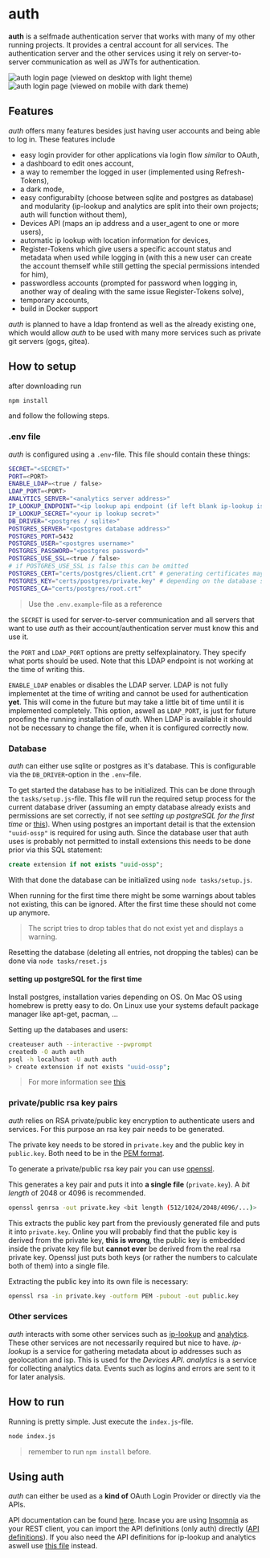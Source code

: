 # auth

**auth** is a selfmade authentication server that works with many of my other running projects. It provides a central account for all services.
The authentication server and the other services using it rely on server-to-server communication as well as JWTs for authentication.

![auth login page (viewed on desktop with light theme)](./documentation/screenshots/auth-login-desktop-light.png)
![auth login page (viewed on mobile with dark theme)](./documentation/screenshots/auth-login-mobile-dark.png)

## Features

*auth* offers many features besides just having user accounts and being able to log in. These features include
- easy login provider for other applications via login flow *similar* to OAuth,
- a dashboard to edit ones account,
- a way to remember the logged in user (implemented using Refresh-Tokens),
- a dark mode,
- easy configurabilty (choose between sqlite and postgres as database) and modularity (ip-lookup and analytics are split into their own projects; auth will function without them),
- Devices API (maps an ip address and a user_agent to one or more users),
- automatic ip lookup with location information for devices,
- Register-Tokens which give users a specific account status and metadata when used while logging in (with this a new user can create the account themself while still getting the special permissions intended for him),
- passwordless accounts (prompted for password when logging in, another way of dealing with the same issue Register-Tokens solve),
- temporary accounts,
- build in Docker support

*auth* is planned to have a ldap frontend as well as the already existing one, which would allow *auth* to be used with many more services such as private git servers (gogs, gitea).

## How to setup

after downloading run 

```sh
npm install
```

and follow the following steps.

### .env file

*auth* is configured using a `.env`-file. This file should contain these things:

```sh
SECRET="<SECRET>"
PORT=<PORT>
ENABLE_LDAP=<true / false>
LDAP_PORT=<PORT>
ANALYTICS_SERVER="<analytics server address>"
IP_LOOKUP_ENDPOINT="<ip lookup api endpoint (if left blank ip-lookup is disabled)>"
IP_LOOKUP_SECRET="<your ip lookup secret>"
DB_DRIVER="<postgres / sqlite>"
POSTGRES_SERVER="<postgres database address>"
POSTGRES_PORT=5432
POSTGRES_USER="<postgres username>"
POSTGRES_PASSWORD="<postgres password>"
POSTGRES_USE_SSL=<true / false>
# if POSTGRES_USE_SSL is false this can be omitted
POSTGRES_CERT="certs/postgres/client.crt" # generating certificates may be required
POSTGRES_KEY="certs/postgres/private.key" # depending on the database server configuration
POSTGRES_CA="certs/postgres/root.crt"    
```

> Use the `.env.example`-file as a reference

the `SECRET` is used for server-to-server communication and all servers that want to use *auth* as their account/authentication server must know this and use it.

the `PORT` and `LDAP_PORT` options are pretty selfexplainatory. They specify what ports should be used. Note that this LDAP endpoint is not working at the time of writing this.

`ENABLE_LDAP` enables or disables the LDAP server. LDAP is not fully implementet at the time of writing and cannot be used for authentication **yet**. This will come in the future but may take a little bit of time until it is implemented completely. This option, aswell as `LDAP_PORT`, is just for future proofing the running installation of *auth*. When LDAP is available it should not be necessary to change the file, when it is configured correctly now.

### Database

*auth* can either use sqlite or postgres as it's database. This is configurable via the `DB_DRIVER`-option in the `.env`-file.

To get started the database has to be initialized. This can be done through the `tasks/setup.js`-file. This file will run the required setup process for the current database driver (assuming an empty database already exists and permissions are set correctly, if not see *setting up postgreSQL for the first time* or [this](https://www.notion.so/jannikwibker/Installing-and-setting-up-PostgreSQL-d64b63d8dbf84dac903c53346c9f0fdc)). When using postgres an important detail is that the extension `"uuid-ossp"` is required for using auth. Since the database user that auth uses is probably not permitted to install extensions this needs to be done prior via this SQL statement:

```sql
create extension if not exists "uuid-ossp";
```

With that done the database can be initialized using `node tasks/setup.js`. 

When running for the first time there might be some warnings about tables not existing, this can be ignored. After the first time these should not come up anymore.

> The script tries to drop tables that do not exist yet and displays a warning.


Resetting the database (deleting all entries, not dropping the tables) can be done via `node tasks/reset.js`

#### setting up postgreSQL for the first time

Install postgres, installation varies depending on OS. On Mac OS using homebrew is pretty easy to do. On Linux use your systems default package manager like apt-get, pacman, ...

Setting up the databases and users:
```sh
createuser auth --interactive --pwprompt
createdb -O auth auth
psql -h localhost -U auth auth
> create extension if not exists "uuid-ossp";
```

> For more information see [this](https://www.notion.so/jannikwibker/Installing-and-setting-up-PostgreSQL-d64b63d8dbf84dac903c53346c9f0fdc)

### private/public rsa key pairs

*auth* relies on RSA private/public key encryption to authenticate users and services. For this purpose an rsa key pair needs to be generated.

The private key needs to be stored in `private.key` and the public key in `public.key`. Both need to be in the [PEM format](https://www.cryptosys.net/pki/rsakeyformats.html).

To generate a private/public rsa key pair you can use [openssl](https://www.openssl.org/).

This generates a key pair and puts it into **a single file** (`private.key`). A *bit length* of 2048 or 4096 is recommended.

```sh
openssl genrsa -out private.key <bit length (512/1024/2048/4096/...)>
```

This extracts the public key part from the previously generated file and puts it into `private.key`. Online you will probably find that the public key is derived from the private key, **this is wrong**, the public key is embedded inside the private key file but **cannot ever** be derived from the real rsa private key. Openssl just puts both keys (or rather the numbers to calculate both of them) into a single file.

Extracting the public key into its own file is necessary:

```sh
openssl rsa -in private.key -outform PEM -pubout -out public.key
```

### Other services

*auth* interacts with some other services such as [ip-lookup](https://git.jannik.ml/jannik/ip-lookup) and [analytics](https://git.jannik.ml/jannik/analytics-server). These other services are not necessarily required but nice to have. *ip-lookup* is a service for gathering metadata about ip addresses such as geolocation and isp. This is used for the *Devices API*. *analytics* is a service for collecting analytics data. Events such as logins and errors are sent to it for later analysis. 

## How to run

Running is pretty simple. Just execute the `index.js`-file.

```sh
node index.js
```

> remember to run `npm install` before.

## Using auth

*auth* can either be used as a **kind of** OAuth Login Provider or directly via the APIs. 

API documentation can be found [here](/documentation/index.md).
Incase you are using [Insomnia](https://insomnia.rest) as your REST client, you can import the API definitions (only auth) directly ([API definitions](/documentation/Insomnia-auth.json)). If you also need the API definitions for ip-lookup and analytics aswell use [this file](/documentation/Insomnia-all.json) instead.